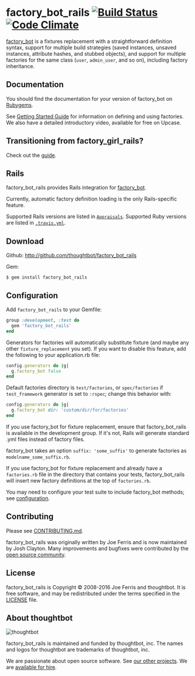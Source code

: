 # factory_bot_rails [![Build Status][ci-image]][ci] [![Code Climate][grade-image]][grade]

[factory_bot][fb] is a fixtures replacement with a straightforward definition
syntax, support for multiple build strategies (saved instances, unsaved
instances, attribute hashes, and stubbed objects), and support for multiple
factories for the same class (`user`, `admin_user`, and so on), including factory
inheritance.

## Documentation

You should find the documentation for your version of factory_bot on [Rubygems](https://rubygems.org/gems/factory_bot).

See [Getting Started Guide](https://github.com/thoughtbot/factory_bot/blob/master/GETTING_STARTED.md) for information on defining and using factories. We also have a detailed introductory video, available for free on Upcase.

## Transitioning from factory\_girl\_rails?

Check out the [guide](https://github.com/thoughtbot/factory_bot/blob/4-9-0-stable/UPGRADE_FROM_FACTORY_GIRL.md).

## Rails

factory_bot_rails provides Rails integration for [factory_bot][fb].

Currently, automatic factory definition loading is the only Rails-specific feature.

Supported Rails versions are listed in [`Appraisals`](Appraisals). Supported
Ruby versions are listed in [`.travis.yml`](.travis.yml).

## Download

Github: http://github.com/thoughtbot/factory_bot_rails

Gem:

    $ gem install factory_bot_rails

## Configuration

Add `factory_bot_rails` to your Gemfile:

```ruby
group :development, :test do
  gem 'factory_bot_rails'
end
```

Generators for factories will automatically substitute fixture (and maybe any other
`fixture_replacement` you set). If you want to disable this feature, add the
following to your application.rb file:

```ruby
config.generators do |g|
  g.factory_bot false
end
```

Default factories directory is `test/factories`, or `spec/factories` if
`test_framework` generator is set to `:rspec`; change this behavior with:

```ruby
config.generators do |g|
  g.factory_bot dir: 'custom/dir/for/factories'
end
```

If you use factory_bot for fixture replacement, ensure that
factory_bot_rails is available in the development group. If it's not, Rails
will generate standard .yml files instead of factory files.

factory_bot takes an option `suffix: 'some_suffix'` to generate factories as
`modelname_some_suffix.rb`.

If you use factory_bot for fixture replacement and already have a
`factories.rb` file in the directory that contains your tests,
factory_bot_rails will insert new factory definitions at the top of
`factories.rb`.

You may need to configure your test suite to include factory_bot methods; see
[configuration](https://github.com/thoughtbot/factory_bot/blob/master/GETTING_STARTED.md#configure-your-test-suite).

## Contributing

Please see [CONTRIBUTING.md](CONTRIBUTING.md).

factory_bot_rails was originally written by Joe Ferris and is now maintained by Josh
Clayton. Many improvements and bugfixes were contributed by the [open source
community](https://github.com/thoughtbot/factory_bot_rails/graphs/contributors).

## License

factory_bot_rails is Copyright © 2008-2016 Joe Ferris and thoughtbot. It is free
software, and may be redistributed under the terms specified in the
[LICENSE](LICENSE) file.

## About thoughtbot

![thoughtbot](https://thoughtbot.com/logo.png)

factory_bot_rails is maintained and funded by thoughtbot, inc.
The names and logos for thoughtbot are trademarks of thoughtbot, inc.

We are passionate about open source software.
See [our other projects][community].
We are [available for hire][hire].

[fb]: https://github.com/thoughtbot/factory_bot
[ci]: http://travis-ci.org/thoughtbot/factory_bot_rails?branch=master
[ci-image]: https://secure.travis-ci.org/thoughtbot/factory_bot_rails.svg
[grade]: https://codeclimate.com/github/thoughtbot/factory_bot_rails
[grade-image]: https://codeclimate.com/github/thoughtbot/factory_bot_rails.svg
[community]: https://thoughtbot.com/community?utm_source=github
[hire]: https://thoughtbot.com/hire-us?utm_source=github
